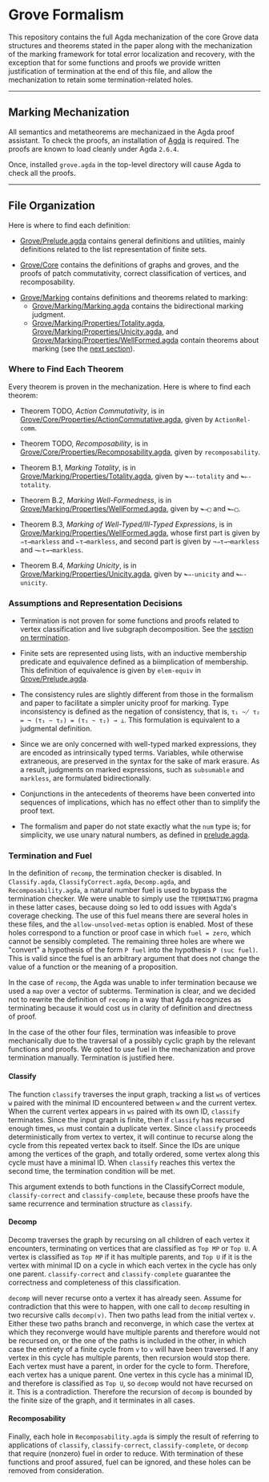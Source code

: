# Grove Formalism

This repository contains the full Agda mechanization of the core Grove data structures and theorems stated in the paper along with the mechanization of the marking framework for total error localization and recovery, with the exception that for some functions and proofs we provide written justification of termination at the end of this file, and allow the mechanization to retain some termination-related holes. 

---

## Marking Mechanization

All semantics and metatheorems are mechanizaed in the Agda proof assistant. To check the proofs, an installation of [Agda](https://wiki.portal.chalmers.se/agda/pmwiki.php?n=Main.Download) is required. The proofs are known to load cleanly under Agda `2.6.4`.

Once, installed `grove.agda` in the top-level directory will cause Agda to check all the proofs.

---

## File Organization

Here is where to find each definition:

- [Grove/Prelude.agda](./Grove/Prelude.agda) contains general definitions and utilities, mainly definitions related to the list representation of finite sets. 

- [Grove/Core](./Grove/Core) contains the definitions of graphs and groves, and the proofs of patch commutativity, correct classification of vertices, and recomposability.

<!-- - [Grove/Core](./Grove/Core) contains definitions related to the core Grove mechanization:
  - [typ.agda](./core/typ.agda) contains the syntax definition for types, the base, consistency,
        matched arrow and product types, and meet judgments, alongside useful lemmas about types.
  - [uexp.agda](./core/uexp.agda) contains the syntax definition and bidirectional typing
        judgments for unmarked expressions.
  - [mexp.agda](./core/mexp.agda) contains the syntax definition and bidirectional typing
        judgments for marked expressions.
  - [erasure.agda](./core/erasure.agda) contains the definition of mark erasure.
  - [lemmas.agda](./core/lemmas.agda) contains some lemmas about unmarked and marked
        expressions. -->

- [Grove/Marking](./Grove/Marking) contains definitions and theorems related
    to marking:
  - [Grove/Marking/Marking.agda](./Grove/Marking/Marking.agda) contains the bidirectional marking judgment.
  - [Grove/Marking/Properties/Totality.agda](./Grove/Marking/Properties/Totality.agda), [Grove/Marking/Properties/Unicity.agda](./Grove/Marking/Properties/Unicity.agda), and [Grove/Marking/Properties/WellFormed.agda](./Grove/Marking/Properties/WellFormed.agda) contain theorems about marking (see the [next section](#where-to-find-each-theorem)).

### Where to Find Each Theorem

Every theorem is proven in the mechanization. Here is where to find each theorem:

- Theorem TODO, *Action Commutativity*, is in [Grove/Core/Properties/ActionCommutative.agda](./Grove/Core/Properties/ActionCommutative.agda), given by `ActionRel-comm`.

- Theorem TODO, *Recomposability*, is in [Grove/Core/Properties/Recomposability.agda](./Grove/Core/Properties/Recomposability.agda), given by `recomposability`.

- Theorem B.1, *Marking Totality*, is in [Grove/Marking/Properties/Totality.agda](./Grove/Marking/Properties/Totality.agda), given by `↬⇒-totality` and `↬⇐-totality`.

- Theorem B.2, *Marking Well-Formedness*, is in [Grove/Marking/Properties/WellFormed.agda](./Grove/Marking/Properties/WellFormed.agda), given by `↬⇒□` and `↬⇐□`.

- Theorem B.3, *Marking of Well-Typed/Ill-Typed Expressions*, is in [Grove/Marking/Properties/WellFormed.agda](./Grove/Marking/Properties/WellFormed.agda), whose first part is given by `⇒τ→markless` and `⇐τ→markless`, and second part is given by `¬⇒τ→¬markless` and `¬⇐τ→¬markless`.

- Theorem B.4, *Marking Unicity*, is in [Grove/Marking/Properties/Unicity.agda](./Grove/Marking/Properties/Unicity.agda), given by `↬⇒-unicity` and `↬⇐-unicity`.

### Assumptions and Representation Decisions

- Termination is not proven for some functions and proofs related to vertex classification and live subgraph decomposition. See the [section on termination](#termination-and-fuel).

- Finite sets are represented using lists, with an inductive membership predicate and equivalence defined as a biimplication of membership. This definition of equivalence is given by `elem-equiv` in [Grove/Prelude.agda](./Grove/Prelude.agda).

- The consistency rules are slightly different from those in the formalism and paper to facilitate
    a simpler unicity proof for marking. Type inconsistency is defined as the negation of
    consistency, that is, `τ₁ ~̸ τ₂ = ¬ (τ₁ ~ τ₂) = (τ₁ ~ τ₂) → ⊥`. This formulation is equivalent to
    a judgmental definition.

- Since we are only concerned with well-typed marked expressions, they are encoded as
    intrinsically typed terms. Variables, while otherwise extraneous, are preserved in the syntax
    for the sake of mark erasure. As a result, judgments on marked expressions, such as `subsumable`
    and `markless`, are formulated bidirectionally.

- Conjunctions in the antecedents of theorems have been converted into sequences of implications,
    which has no effect other than to simplify the proof text.

- The formalism and paper do not state exactly what the `num` type is; for simplicity, we use
    unary natural numbers, as defined in [prelude.agda](./Grove/Prelude.agda).

### Termination and Fuel

In the definition of `recomp`, the termination checker is disabled. In `Classify.agda`, `ClassifyCorrect.agda`, `Decomp.agda`, and `Recomposability.agda`, a natural number fuel is used to bypass the termination checker. We were unable to simply use the `TERMINATING` pragma in these latter cases, because doing so led to odd issues with Agda's coverage checking. The use of this fuel means there are several holes in these files, and the `allow-unsolved-metas` option is enabled. Most of these holes correspond to a function or proof case in which `fuel = zero`, which cannot be sensibly completed. The remaining three holes are where we "convert" a hypothesis of the form `P fuel` into the hypothesis `P (suc fuel)`. This is valid since the fuel is an arbitrary argument that does not change the value of a function or the meaning of a proposition.

In the case of `recomp`, the Agda was unable to infer termination because we used a `map` over a vector of subterms. Termination is clear, and we decided not to rewrite the definition of `recomp` in a way that Agda recognizes as terminating because it would cost us in clarity of definition and directness of proof. 

In the case of the other four files, termination was infeasible to prove mechanically due to the traversal of a possibly cyclic graph by the relevant functions and proofs. We opted to use fuel in the mechanization and prove termination manually. Termination is justified here. 

#### Classify 

The function `classify` traverses the input graph, tracking a list `ws` of vertices `w` paired with the minimal ID encountered between `w` and the current vertex. When the current vertex appears in `ws` paired with its own ID, `classify` terminates. Since the input graph is finite, then if `classify` has recursed enough times, `ws` must contain a duplicate vertex. Since `classify` proceeds deterministically from vertex to vertex, it will continue to recurse along the cycle from this repeated vertex back to itself. Since the IDs are unique among the vertices of the graph, and totally ordered, some vertex along this cycle must have a minimal ID. When `classify` reaches this vertex the second time, the termination condition will be met.  

This argument extends to both functions in the ClassifyCorrect module, `classify-correct` and `classify-complete`, because these proofs have the same recurrence and termination structure as `classify`.

#### Decomp

Decomp traverses the graph by recursing on all children of each vertex it encounters, terminating on vertices that are classified as `Top MP` or `Top U`. A vertex is classified as `Top MP` if it has multiple parents, and `Top U` if it is the vertex with minimal ID on a cycle in which each vertex in the cycle has only one parent. `classify-correct` and `classify-complete` guarantee the correctness and completeness of this classification. 

`decomp` will never recurse onto a vertex it has already seen. Assume for contradiction that this were to happen, with one call to `decomp` resulting in two recursive calls `decomp(v)`. Then two paths lead from the initial vertex `v`.  Either these two paths branch and reconverge, in which case the vertex at which they reconverge would have multiple parents and therefore would not be recursed on, or the one of the paths is included in the other, in which case the entirety of a finite cycle from `v` to `v` will have been traversed. If any vertex in this cycle has multiple parents, then recursion would stop there. Each vertex must have a parent, in order for the cycle to form. Therefore, each vertex has a unique parent. One vertex in this cycle has a minimal ID, and therefore is classified as `Top U`, so `decomp` would not have recursed on it. This is a contradiction. Therefore the recursion of `decomp` is bounded by the finite size of the graph, and it terminates in all cases.

#### Recomposability

Finally, each hole in `Recomposability.agda` is simply the result of referring to applications of `classify`, `classify-correct`, `classify-complete`, or `decomp` that require (nonzero) fuel in order to reduce. With termination of these functions and proof assured, fuel can be ignored, and these holes can be removed from consideration.  

